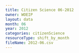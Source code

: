 ```yaml
---
title: Citizen Science 06-2012
owner: WOEIP
layout: data
month: 06
year: 2012
categories: citizenScience
resourceType: shift_by_month
fileName: 2012-06.csv
---
```

